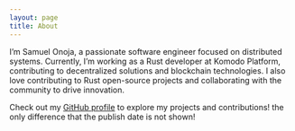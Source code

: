 ```yaml
---
layout: page
title: About
---
```


I’m Samuel Onoja, a passionate software engineer focused on distributed systems. Currently, I’m working as a Rust developer at Komodo Platform, contributing to decentralized solutions and blockchain technologies. I also love contributing to Rust open-source projects and collaborating with the community to drive innovation.

Check out my [GitHub profile](https://github.com/borngraced) to explore my projects and contributions! the only difference that the publish date is not shown!
